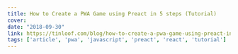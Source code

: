 ```yaml
---
title: How to Create a PWA Game using Preact in 5 steps (Tutorial)
cover:
date: "2018-09-30"
link: https://tinloof.com/blog/how-to-create-a-pwa-game-using-preact-in-5-steps-tutorial/
tags: ['article', 'pwa', 'javascript', 'preact', 'react', 'tutorial']
---
```


